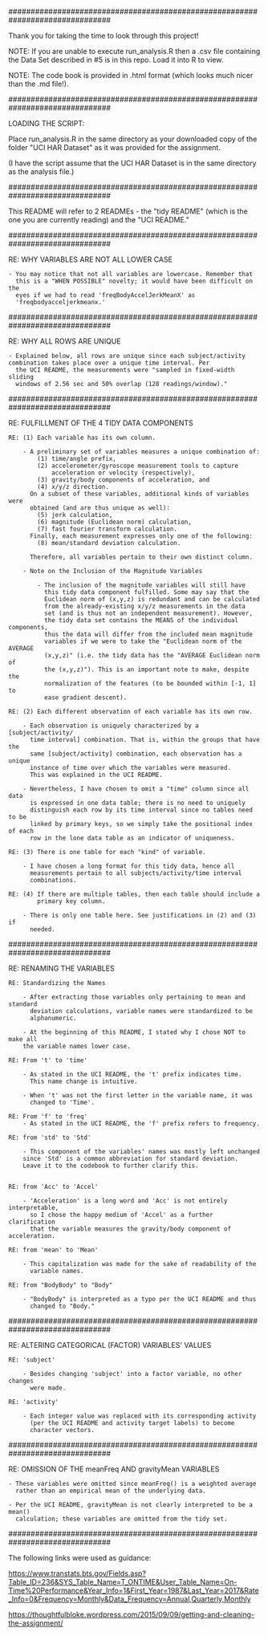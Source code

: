 ###############################################################################

Thank you for taking the time to look through this project!

NOTE: If you are unable to execute run_analysis.R then a .csv file containing
      the Data Set described in #5 is in this repo. Load it into R to view.

NOTE: The code book is provided in .html format (which looks much nicer than 
      the .md file!).

###############################################################################

LOADING THE SCRIPT: 

Place run_analysis.R in the same directory as your downloaded copy of the
folder "UCI HAR Dataset" as it was provided for the assignment. 

(I have the script assume that the UCI HAR Dataset is in the same directory
as the analysis file.)

###############################################################################

This README will refer to 2 READMEs - the "tidy README" (which is the one
you are currently reading) and the "UCI README."

###############################################################################

RE: WHY VARIABLES ARE NOT ALL LOWER CASE
    
    - You may notice that not all variables are lowercase. Remember that 
      this is a "WHEN POSSIBLE" novelty; it would have been difficult on the
      eyes if we had to read 'freqBodyAccelJerkMeanX' as
      'freqbodyacceljerkmeanx.'

###############################################################################

RE: WHY ALL ROWS ARE UNIQUE

    - Explained below, all rows are unique since each subject/activity 
    combination takes place over a unique time interval. Per
      the UCI README, the measurements were "sampled in fixed-width sliding 
      windows of 2.56 sec and 50% overlap (128 readings/window)."

###############################################################################

RE: FULFILLMENT OF THE 4 TIDY DATA COMPONENTS

    RE: (1) Each variable has its own column.
        
        - A preliminary set of variables measures a unique combination of: 
            (1) time/angle prefix,
            (2) accelerometer/gyroscope measurement tools to capture 
                acceleration or velocity (respectively), 
            (3) gravity/body components of acceleration, and 
            (4) x/y/z direction.
          On a subset of these variables, additional kinds of variables were
          obtained (and are thus unique as well):
            (5) jerk calculation,
            (6) magnitude (Euclidean norm) calculation,
            (7) fast fourier transform calculation.
          Finally, each measurement expresses only one of the following:
            (8) mean/standard deviation calculation.
            
          Therefore, all variables pertain to their own distinct column. 
          
        - Note on the Inclusion of the Magnitude Variables
        
            - The inclusion of the magnitude variables will still have 
              this tidy data component fulfilled. Some may say that the 
              Euclidean norm of (x,y,z) is redundant and can be calculated
              from the already-existing x/y/z measurements in the data 
              set (and is thus not an independent measurement). However, 
              the tidy data set contains the MEANS of the individual components, 
              thus the data will differ from the included mean magnitude 
              variables if we were to take the "Euclidean norm of the AVERAGE
              (x,y,z)" (i.e. the tidy data has the "AVERAGE Euclidean norm of 
              the (x,y,z)"). This is an important note to make, despite the
              normalization of the features (to be bounded within [-1, 1] to
              ease gradient descent).
    
    RE: (2) Each different observation of each variable has its own row.
    
        - Each observation is uniquely characterized by a [subject/activity/
          time interval] combination. That is, within the groups that have the 
          same [subject/activity] combination, each observation has a unique 
          instance of time over which the variables were measured.
          This was explained in the UCI README.
          
        - Nevertheless, I have chosen to omit a "time" column since all data 
          is expressed in one data table; there is no need to uniquely 
          distinguish each row by its time interval since no tables need to be
          linked by primary keys, so we simply take the positional index of each 
          row in the lone data table as an indicator of uniqueness.
    
    RE: (3) There is one table for each "kind" of variable.
    
        - I have chosen a long format for this tidy data, hence all
          measurements pertain to all subjects/activity/time interval 
          combinations.
    
    RE: (4) If there are multiple tables, then each table should include a 
            primary key column.
        
        - There is only one table here. See justifications in (2) and (3) if
          needed.

###############################################################################

RE: RENAMING THE VARIABLES  

    RE: Standardizing the Names
    
        - After extracting those variables only pertaining to mean and standard 
          deviation calculations, variable names were standardized to be 
          alphanumeric.
          
        - At the beginning of this README, I stated why I chose NOT to make all
        the variable names lower case.

    RE: From 't' to 'time' 
    
        - As stated in the UCI README, the 't' prefix indicates time. 
          This name change is intuitive.
          
        - When 't' was not the first letter in the variable name, it was
          changed to 'Time'.
    
    RE: From 'f' to 'freq'
        - As stated in the UCI README, the 'f' prefix refers to frequency.
        
    RE: from 'std' to 'Std'
    
        - This component of the variables' names was mostly left unchanged
        since 'Std' is a common abbreviation for standard deviation. 
        Leave it to the codebook to further clarify this.
          
      
    RE: from 'Acc' to 'Accel'
      
        - 'Acceleration' is a long word and 'Acc' is not entirely interpretable,
          so I chose the happy medium of 'Accel' as a further clarification
          that the variable measures the gravity/body component of acceleration. 
    
    RE: from 'mean' to 'Mean'
        
        - This capitalization was made for the sake of readability of the
          variable names.
    
    RE: from "BodyBody" to "Body"
        
        - "BodyBody" is interpreted as a typo per the UCI README and thus
          changed to "Body."
    

###############################################################################

RE: ALTERING CATEGORICAL (FACTOR) VARIABLES' VALUES

    RE: 'subject'
      
        - Besides changing 'subject' into a factor variable, no other changes
          were made.
    
    RE: 'activity'
    
        - Each integer value was replaced with its corresponding activity
          (per the UCI README and activity target labels) to become 
          character vectors.

###############################################################################

RE: OMISSION OF THE meanFreq AND gravityMean VARIABLES

    - These variables were omitted since meanFreq() is a weighted average
      rather than an empirical mean of the underlying data.
      
    - Per the UCI README, gravityMean is not clearly interpreted to be a mean()
      calculation; these variables are omitted from the tidy set.
      
###############################################################################

The following links were used as guidance:

https://www.transtats.bts.gov/Fields.asp?Table_ID=236&SYS_Table_Name=T_ONTIME&User_Table_Name=On-Time%20Performance&Year_Info=1&First_Year=1987&Last_Year=2017&Rate_Info=0&Frequency=Monthly&Data_Frequency=Annual,Quarterly,Monthly

https://thoughtfulbloke.wordpress.com/2015/09/09/getting-and-cleaning-the-assignment/



  